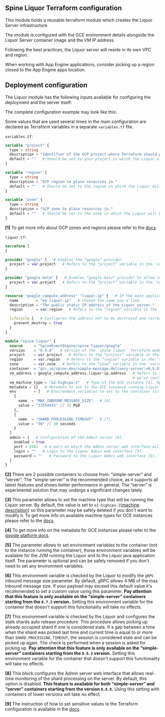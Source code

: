 Spine Liquor Terraform configuration
----------

This module holds a reusable terraform module which creates the Liquor Server infrastructure.

The module is configured with the GCE environment details alongside the Liquor Server container image 
and the VM IP address.

Following the best practices, the Liquor server will reside in its own VPC and region.

When working with App Engine applications, consider picking up a region closed to the App Engine
apps location.

Deployment configuration
----------

The Liquor module has the following inputs available for configuring the deployment and the server itself:

The complete configuration example may look like this:

Some values that are used several times in the main configuration are declared as Terraform variables in a separate
`variables.tf` file.

`variables.tf`:
```terraform
variable "project" {
  type = string
  description = "Identifier of the GCP project where Terraform should perform the deployment."
  default = ""   # Should be set to your project in which the Liquor will deployed.
}

variable "region" {
  type = string
  description = "GCP region to place resources in."
  default = ""   # Should be set to the region in which the Liquor will be deployed [1].
}

variable "zone" {
  type = string
  description = "GCP zone to place resources in."
  default = ""   # Should be set to the zone in which the Liquor will be deployed [1].
}
```
**[1]** To get more info about GCP zones and regions please refer to the [docs][regions-zones].

`liquor.tf`:
```terraform
terraform { 
}

provider "google" {   # Enables the “google” provider.
  project = var.project   # Refers to the “project” variable in the `variables.tf` file.
}

provider "google-beta" {   # Enables “google-beta” provider to allow required submodules.
  project = var.project   # Refers to the “project” variable in the `variables.tf` file.
}

resource "google_compute_address" "liquor-ip" {   # IP the main application will use to connect to the Liquor server. 
  name        = "my-liquor-ip"   # Choose the name you'd like.
  description = "The public static IP address of the Liquor server."
  region      = var.region   # Refers to the “region” variable in the `variables.tf` file.

  lifecycle {   # Configures the address not to be destroyed and recreated in the future deployments.
    prevent_destroy = true
  }
}

module "spine-liquor" {
  source     = "SpineEventEngine/spine-liquor/google"
  version    = "0.9.0"   # Version of the `spine-liquor` Terraform module.
  project    = var.project   # Refers to the “project” variable in the `variables.tf` file.
  region     = var.region   # Refers to the “region” variable in the `variables.tf` file.
  zone       = var.zone   # Refers to the “zone” variable in the `variables.tf` file.
  container  = "gcr.io/spine-dev/simple-message-delivery-server:v0.9.0"   # A container to be deployed [2].
  vm_address = google_compute_address.liquor-ip.address   # Refers to the `liquor-ip` resource that 
                                                          # we've configured in this file above.
  vm_machine_type = "e2-highcpu-2"   # Type of the GCE instance [3]. Optional parameter.
  metadata = {}   # Metadata to set to the GCE instance running Liquor [4]. Optional parameter.
  env        = [   # Environment variables to set to the container [5]. Optional parameter.
    {
      name  = "MAX_INBOUND_MESSAGE_SIZE"   # [6].
      value = "33554432" // 32 MiB
    },
    {
      name  = "SHARD_PROCESSING_TIMEOUT"   # [7].
      value = "30" // 30 seconds
    }
  ]
  admin = {   # Configuration of the Admin server [8].
    enabled = true
    port = 8181   # A port on which the Admin server web interface will be available.
    login = ""   # Login to the Liquor Admin web interface [9].
    password = ""   # Password to the Liquor Admin web interface [9].
  }
}
```
**[2]** There are 2 possible containers to choose from: “simple-server” and “server”. The “simple-server” 
is the recommended choice, as it supports all latest features and shows better performance in general. 
The “server” is experimental solution that may undergo a significant changes lately.

**[3]** This parameter allows to set the machine type that will be running the Liquor server. By default, the value
is set to `e2-highcpu-2`([machine description][e2-machine]) so this parameter may be safely deleted if you don't want 
to modify it. To get more info on available machine types for GCE instances please refer 
to the [docs][gce-machine-resource].

**[4]** To get more info on the metadata for GCE instances please refer to the [google platform docs][instance-metadata].

**[5]** The parameter allows to set environment variables to the container (not to the instance running the container),
those environment variables will be available for the JVM running the Liquor and to the Liquor java application itself.
Tne parameter is optional and can be safely removed if you don't need to set any environment variables.

**[6]** This environment variable is checked by the Liquor to modify the `gRPC` inbound message size parameter. 
By default, gRPC allows 4 MB of the max inbound message size. If your payload may exceed this default value
it's recommended to set a custom value using this parameter. **Pay attention that this feature is only available on 
the “simple-server” containers starting from the `0.7.3` version.** Setting this environment variable for the container
that doesn't support this functionality will take no effects.

**[7]** This environment variable is checked by the Liquor and configures the stale shards auto release procedure.
This procedure allows picking up already occupied shard if one is considered stale. If a gap between a time when
the shard was picked last time and current time is equal to or more than `SHARD_PROCESSING_TIMEOUT`, the session 
is considered stale and can be picked up again. The check is performed when a session is asked for picking up. **Pay 
attention that this feature is only available on the “simple-server” containers starting from the `0.8.3` version.** 
Setting this environment variable for the container that doesn't support this functionality will take no effects.

**[8]** This block configures the Admin server web interface that allows real-time monitoring of the shard processing
on the server. By default, this option is disabled. **This feature is available for both “simple-server”  and “server” 
containers starting from the version `0.8.8`.** Using this setting with containers of lower versions will 
take no effect.

**[9]** The instruction of how to set sensitive values to the Terraform configuration is available 
in the [docs][tfvars].

[e2-machine]: https://cloud.google.com/compute/docs/general-purpose-machines#e2_machine_types_table
[gce-machine-resource]: https://cloud.google.com/compute/docs/machine-resource
[instance-metadata]: https://cloud.google.com/compute/docs/metadata/overview
[regions-zones]: https://cloud.google.com/compute/docs/regions-zones
[tfvars]: https://developer.hashicorp.com/terraform/tutorials/configuration-language/sensitive-variables#set-values-with-a-tfvars-file
